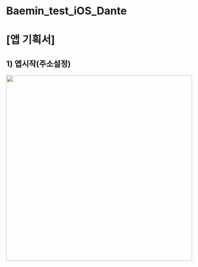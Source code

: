 # Baemin_test_iOS_Dante

# [앱 기획서]

## 1) 앱시작(주소설정)
<img src="https://images.velog.io/images/rlawnstn01023/post/f2e9b59a-3214-4380-aaa6-b9201cc644a0/%E1%84%87%E1%85%A2%E1%84%83%E1%85%A1%E1%86%AF%E1%84%8B%E1%85%B4%20%E1%84%86%E1%85%B5%E1%86%AB%E1%84%8C%E1%85%A9%E1%86%A8%20%E1%84%8B%E1%85%A2%E1%86%B8%20%E1%84%80%E1%85%B5%E1%84%92%E1%85%AC%E1%86%A8%E1%84%89%E1%85%A5-1.jpg" width="500" height="500">
